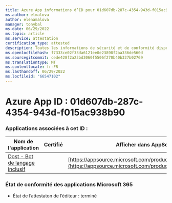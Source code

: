 ```yaml
---
title: Azure App informations d’ID pour 01d607db-287c-4354-943d-f015ac938b90
ms.author: elmalova
author: elenamalova
manager: tonybal
ms.date: 06/29/2022
ms.topic: article
ms.service: attestation
certification_type: attested
description: Toutes les informations de sécurité et de conformité disponibles pour 01d607db-287c-4354-943d-f015ac938b90.
ms.openlocfilehash: f7333ce02f33da6121ee0e23898f2aa336de560d
ms.sourcegitcommit: cede428f2a23bd3060f5506f270b40b327b02769
ms.translationtype: MT
ms.contentlocale: fr-FR
ms.lasthandoff: 06/29/2022
ms.locfileid: "66547102"
---
```

# <a name="azure-app-id-01d607db-287c-4354-943d-f015ac938b90"></a>Azure App ID : 01d607db-287c-4354-943d-f015ac938b90


### <a name="apps-associated-with-this-id"></a>Applications associées à cet ID :
| **Nom de l'application** | **Certifié** | **Afficher dans AppSource** |
|--------------|---------------|-----------------------|
| [Dost - Bot de langage inclusif](../forward/WA200004214.md) |  | [https://appsource.microsoft.com/product/office/WA200004214](https://appsource.microsoft.com/product/office/WA200004214) |

### <a name="microsoft-365-app-compliance-status"></a>État de conformité des applications Microsoft 365
- État de l’attestaton de l’éditeur : terminé
